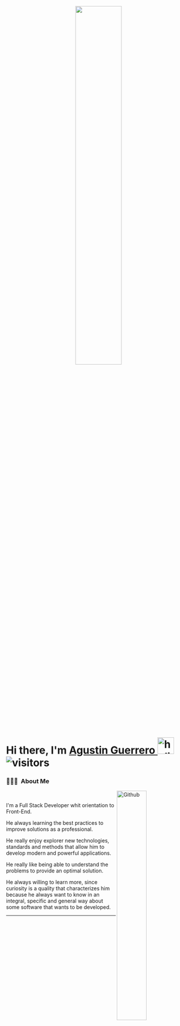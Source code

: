 
<div align="center">
<img src="https://rishavanand.github.io/static/images/greetings.gif" align="center" style="width: 50%" />
</div>

# **Hi there, I'm [Agustin Guerrero ](https://www.linkedin.com/in/agust%C3%ADn-guerrero-66700721b/)** <img width="45" src="https://user-images.githubusercontent.com/76783198/182454378-115c3a2e-50cc-490e-85f0-fbdfab7f36ba.gif" alt="holis">  ![visitors](https://visitor-badge.glitch.me/badge?page_id=juanparraiv.juanparraiv)

### 👨🏻‍💻 &nbsp;About Me
<div>
<img width="40%" align="right" alt="Github" src="https://www.wingstechsolutions.com/wp-content/uploads/2022/03/full-stack-development.gif" />
<br>
<p aligh="justify">
I'm a Full Stack Developer whit orientation to Front-End.  

He always learning the best practices to improve solutions as a professional.

He really enjoy explorer new technologies, standards and methods that allow him to develop modern and powerful applications.

He really like being able to understand the problems to provide an optimal solution.

He always willing to learn more, since curiosity is a quality that characterizes him because he always want to know in an integral, specific and general way about some software that wants to be developed.
  
  
</p>
</div>
<hr>

